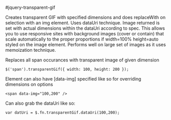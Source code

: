 #jquery-transparent-gif


Creates transparent GIF with specified dimensions and does replaceWith on selection with an img element. Uses dataUri technique. Image returned is set with actual dimensions within the dataUri according to spec. This allows you to use responsive sites with background images (cover or contain) that scale automatically to the proper proportions if width=100% height=auto styled on the image element. Performs well on large set of images as it uses memoization technique.


Replaces all span occurances with transparent image of given dimension

```
$('span').transparentGif({ width: 100, height: 200 });
```


Element can also have [data-img] specified like so for overriding dimensions on options

```
<span data-img="100,200" />
```

Can also grab the dataUri like so:

```
var datUri = $.fn.transparentGif.dataUri(100,200);
```
